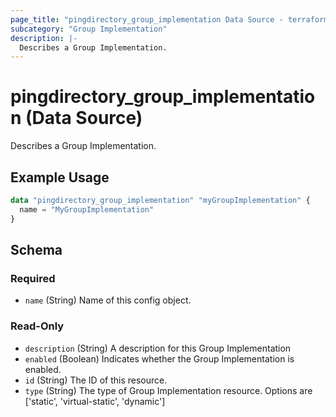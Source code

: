 ```yaml
---
page_title: "pingdirectory_group_implementation Data Source - terraform-provider-pingdirectory"
subcategory: "Group Implementation"
description: |-
  Describes a Group Implementation.
---
```


# pingdirectory_group_implementation (Data Source)

Describes a Group Implementation.

## Example Usage

```terraform
data "pingdirectory_group_implementation" "myGroupImplementation" {
  name = "MyGroupImplementation"
}
```

<!-- schema generated by tfplugindocs -->
## Schema

### Required

- `name` (String) Name of this config object.

### Read-Only

- `description` (String) A description for this Group Implementation
- `enabled` (Boolean) Indicates whether the Group Implementation is enabled.
- `id` (String) The ID of this resource.
- `type` (String) The type of Group Implementation resource. Options are ['static', 'virtual-static', 'dynamic']

